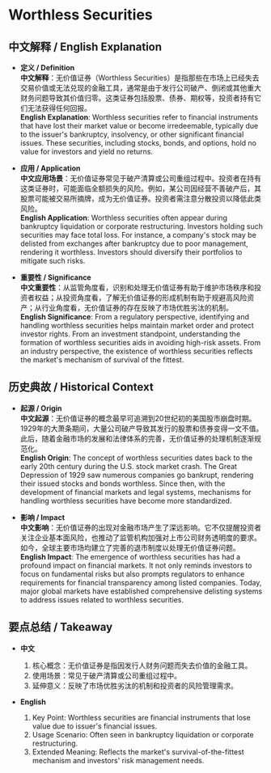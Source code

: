 # Worthless Securities

## 中文解释 / English Explanation

* **定义 / Definition**  
  **中文解释**：无价值证券（Worthless Securities）是指那些在市场上已经失去交易价值或无法兑现的金融工具，通常是由于发行公司破产、倒闭或其他重大财务问题导致其价值归零。这类证券包括股票、债券、期权等，投资者持有它们无法获得任何回报。  
  **English Explanation**: Worthless securities refer to financial instruments that have lost their market value or become irredeemable, typically due to the issuer's bankruptcy, insolvency, or other significant financial issues. These securities, including stocks, bonds, and options, hold no value for investors and yield no returns.

* **应用 / Application**  
  **中文应用场景**：无价值证券常见于破产清算或公司重组过程中。投资者在持有这类证券时，可能面临全额损失的风险。例如，某公司因经营不善破产后，其股票可能被交易所摘牌，成为无价值证券。投资者需注意分散投资以降低此类风险。  
  **English Application**: Worthless securities often appear during bankruptcy liquidation or corporate restructuring. Investors holding such securities may face total loss. For instance, a company's stock may be delisted from exchanges after bankruptcy due to poor management, rendering it worthless. Investors should diversify their portfolios to mitigate such risks.

* **重要性 / Significance**  
  **中文重要性**：从监管角度看，识别和处理无价值证券有助于维护市场秩序和投资者权益；从投资角度看，了解无价值证券的形成机制有助于规避高风险资产；从行业角度看，无价值证券的存在反映了市场优胜劣汰的机制。  
  **English Significance**: From a regulatory perspective, identifying and handling worthless securities helps maintain market order and protect investor rights. From an investment standpoint, understanding the formation of worthless securities aids in avoiding high-risk assets. From an industry perspective, the existence of worthless securities reflects the market's mechanism of survival of the fittest.

## 历史典故 / Historical Context

* **起源 / Origin**  
  **中文起源**：无价值证券的概念最早可追溯到20世纪初的美国股市崩盘时期。1929年的大萧条期间，大量公司破产导致其发行的股票和债券变得一文不值。此后，随着金融市场的发展和法律体系的完善，无价值证券的处理机制逐渐规范化。  
  **English Origin**: The concept of worthless securities dates back to the early 20th century during the U.S. stock market crash. The Great Depression of 1929 saw numerous companies go bankrupt, rendering their issued stocks and bonds worthless. Since then, with the development of financial markets and legal systems, mechanisms for handling worthless securities have become more standardized.

* **影响 / Impact**  
  **中文影响**：无价值证券的出现对金融市场产生了深远影响。它不仅提醒投资者关注企业基本面风险，也推动了监管机构加强对上市公司财务透明度的要求。如今，全球主要市场均建立了完善的退市制度以处理无价值证券问题。  
  **English Impact**: The emergence of worthless securities has had a profound impact on financial markets. It not only reminds investors to focus on fundamental risks but also prompts regulators to enhance requirements for financial transparency among listed companies. Today, major global markets have established comprehensive delisting systems to address issues related to worthless securities.

## 要点总结 / Takeaway

* **中文**  
  1. 核心概念：无价值证券是指因发行人财务问题而失去价值的金融工具。
  2. 使用场景：常见于破产清算或公司重组过程中。
  3. 延伸意义：反映了市场优胜劣汰的机制和投资者的风险管理需求。

* **English**  
  1. Key Point: Worthless securities are financial instruments that lose value due to issuer's financial issues.
  2. Usage Scenario: Often seen in bankruptcy liquidation or corporate restructuring.
  3. Extended Meaning: Reflects the market's survival-of-the-fittest mechanism and investors' risk management needs.
